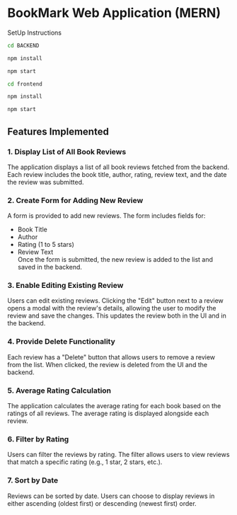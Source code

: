 # BookMark Web Application (MERN)

SetUp Instructions

```bash
cd BACKEND
```
```bash
npm install
```
```bash
npm start
```

```bash
cd frontend
```
```bash
npm install
```
```bash
npm start
```

## Features Implemented

### 1. **Display List of All Book Reviews**
The application displays a list of all book reviews fetched from the backend. Each review includes the book title, author, rating, review text, and the date the review was submitted.

### 2. **Create Form for Adding New Review**
A form is provided to add new reviews. The form includes fields for:
- Book Title
- Author
- Rating (1 to 5 stars)
- Review Text  
Once the form is submitted, the new review is added to the list and saved in the backend.

### 3. **Enable Editing Existing Review**
Users can edit existing reviews. Clicking the "Edit" button next to a review opens a modal with the review's details, allowing the user to modify the review and save the changes. This updates the review both in the UI and in the backend.

### 4. **Provide Delete Functionality**
Each review has a "Delete" button that allows users to remove a review from the list. When clicked, the review is deleted from the UI and the backend.

### 5. **Average Rating Calculation**
The application calculates the average rating for each book based on the ratings of all reviews. The average rating is displayed alongside each review.

### 6. **Filter by Rating**
Users can filter the reviews by rating. The filter allows users to view reviews that match a specific rating (e.g., 1 star, 2 stars, etc.).

### 7. **Sort by Date**
Reviews can be sorted by date. Users can choose to display reviews in either ascending (oldest first) or descending (newest first) order.




